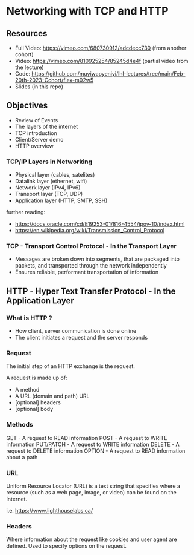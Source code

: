 # Networking with TCP and HTTP

## Resources
- Full Video: https://vimeo.com/680730912/adcdecc730 (from another cohort)
- Video: https://vimeo.com/810925254/85245d4e4f (partial video from the lecture)
- Code:  https://github.com/muyiwaoyeniyi/lhl-lectures/tree/main/Feb-20th-2023-Cohort/flex-m02w5
- Slides (in this repo)

## Objectives
- Review of Events
- The layers of the internet
- TCP introduction
- Client/Server demo
- HTTP overview

### TCP/IP Layers in Networking

- Physical layer (cables, satelites)
- Datalink layer (ethernet, wifi)
- Network layer (IPv4, IPv6)
- Transport layer (TCP, UDP)
- Application layer (HTTP, SMTP, SSH)

further reading:
 - https://docs.oracle.com/cd/E19253-01/816-4554/ipov-10/index.html
 - https://en.wikipedia.org/wiki/Transmission_Control_Protocol

### TCP - Transport Control Protocol - In the Transport Layer

- Messages are broken down into segments, that are packaged into packets, and transported through the network independently
- Ensures reliable, performant transportation of information

## HTTP - Hyper Text Transfer Protocol - In the Application Layer

### What is HTTP ?

- How client, server communication is done online
- The client initiates a request and the server responds

### Request

The initial step of an HTTP exchange is the request.

A request is made up of:
 - A method
 - A URL (domain and path) URL
 - [optional] headers
 - [optional] body

### Methods

GET - A request to READ information
POST - A request to WRITE information
PUT/PATCH - A request to WRITE information
DELETE - A request to DELETE information
OPTION - A request to READ information about a path

### URL

Uniform Resource Locator (URL) is a text string that specifies where a resource (such as a web page, image, or video) can be found on the Internet.

i.e. https://www.lighthouselabs.ca/

### Headers

Where information about the request like cookies and user agent are defined.  Used to specify options on the request.